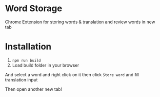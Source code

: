# Word Storage

Chrome Extension for storing words & translation and review words in new tab

# Installation
1. `npm run build`
2. Load build folder in your browser

And select a word and right click on it then click `Store word` and fill translation input

Then open another new tab!
